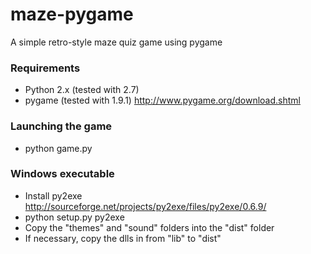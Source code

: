 # maze-pygame

A simple retro-style maze quiz game using pygame

### Requirements

- Python 2.x (tested with 2.7)
- pygame (tested with 1.9.1) http://www.pygame.org/download.shtml


### Launching the game

- python game.py

### Windows executable

- Install py2exe http://sourceforge.net/projects/py2exe/files/py2exe/0.6.9/
- python setup.py py2exe
- Copy the "themes" and "sound" folders into the "dist" folder
- If necessary, copy the dlls in from "lib" to "dist"
